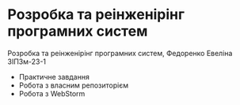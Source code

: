 # Розробка та реінженірінг програмних систем 
Розробка та реінженірінг програмних систем, Федоренко Евеліна ЗІПЗм-23-1
* Практичне завдання
* Робота з власним репозиторієм
* Робота з WebStorm
